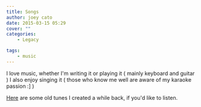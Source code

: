```yaml
---
title: Songs
author: joey cato
date: 2015-03-15 05:29
cover: ""
categories:
    - Legacy

tags:
    - music
---
```


I love music, whether I'm writing it or playing it ( mainly keyboard and guitar ) I also enjoy singing it ( those who know me
well are aware of my karaoke passion :] )

[Here](https://soundcloud.com/joey-cato) are some old tunes I created a while back, if you'd like to listen.
